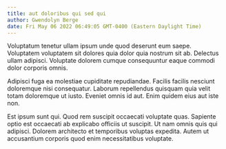 ```yaml
---
title: aut doloribus qui sed qui
author: Gwendolyn Berge
date: Fri May 06 2022 06:49:05 GMT-0400 (Eastern Daylight Time)
---
```

Voluptatum tenetur ullam ipsum unde quod deserunt eum saepe. Voluptatem voluptatem sit dolores quia dolor quia nostrum sit ab. Delectus ullam adipisci. Voluptate dolorem cumque consequuntur eaque commodi dolor corporis omnis.

 Adipisci fuga ea molestiae cupiditate repudiandae. Facilis facilis nesciunt doloremque nisi consequatur. Laborum repellendus quisquam quia velit totam doloremque ut iusto. Eveniet omnis id aut. Enim quidem eius aut iste non.

 Est ipsum sunt qui. Quod rem suscipit occaecati voluptate quas. Sapiente optio est occaecati ab explicabo officiis ut suscipit. Ut nam omnis quis qui adipisci. Dolorem architecto et temporibus voluptas expedita. Autem ut accusantium corporis quod enim necessitatibus voluptate.
